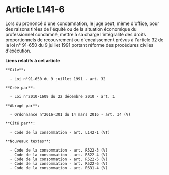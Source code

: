 # Article L141-6

Lors du prononcé d'une condamnation, le juge peut, même d'office, pour des raisons tirées de l'équité ou de la situation
économique du professionnel condamné, mettre à sa charge l'intégralité des droits proportionnels de recouvrement ou
d'encaissement prévus à l'article 32 de la loi n° 91-650 du 9 juillet 1991 portant réforme des procédures civiles
d'exécution.

**Liens relatifs à cet article**

	**Cite**:

	  - Loi n°91-650 du 9 juillet 1991 - art. 32

	**Créé par**:

	  - Loi n°2010-1609 du 22 décembre 2010 - art. 1

	**Abrogé par**:

	  - Ordonnance n°2016-301 du 14 mars 2016 - art. 34 (V)

	**Cité par**:

	  - Code de la consommation - art. L142-1 (VT)

	**Nouveaux textes**:

	  - Code de la consommation - art. R522-3 (V)
	  - Code de la consommation - art. R522-4 (V)
	  - Code de la consommation - art. R522-5 (V)
	  - Code de la consommation - art. R522-6 (V)
	  - Code de la consommation - art. R631-4 (V)
